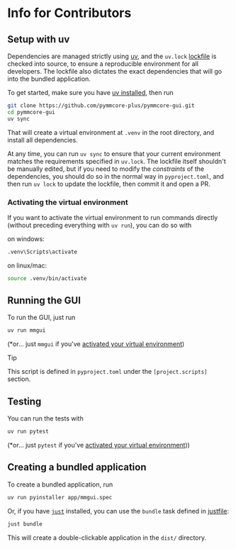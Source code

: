 # Info for Contributors

## Setup with uv

Dependencies are managed strictly using [uv](https://docs.astral.sh/uv/), and the
`uv.lock` [lockfile](https://docs.astral.sh/uv/concepts/projects/layout/#the-lockfile)
is checked into source, to ensure a reproducible environment for all developers.
The lockfile also dictates the exact dependencies that will go into the bundled application.

To get started, make sure you have
[uv installed](https://docs.astral.sh/uv/getting-started/installation/), then run

```sh
git clone https://github.com/pymmcore-plus/pymmcore-gui.git
cd pymmcore-gui
uv sync
```

That will create a virtual environment at `.venv` in the root directory, and install
all dependencies.

At any time, you can run `uv sync` to ensure that your current environment matches
the requirements specified in `uv.lock`. The lockfile itself shouldn't be manually
edited, but if you need to modify the *constraints* of the dependencies, you should
do so in the normal way in `pyproject.toml`, and then run `uv lock` to update the
lockfile, then commit it and open a PR.

### Activating the virtual environment

If you want to activate the virtual environment to run commands directly (without
preceding everything with `uv run`), you can do so with

on windows:

```cmd
.venv\Scripts\activate
```

on linux/mac:

```sh
source .venv/bin/activate
```

## Running the GUI

To run the GUI, just run

```sh
uv run mmgui
```

(*or... just `mmgui` if you've [activated your virtual
environment](#activating-the-virtual-environment))

> [!TIP]
> This script is defined in `pyproject.toml` under the `[project.scripts]` section.

## Testing

You can run the tests with

```sh
uv run pytest
```

(*or... just `pytest` if you've [activated your virtual
environment](#activating-the-virtual-environment)))

## Creating a bundled application

To create a bundled application, run

```sh
uv run pyinstaller app/mmgui.spec
```

Or, if you have [`just`](https://github.com/casey/just) installed, you can use
the `bundle` task defined in [justfile](./justfile):

```sh
just bundle
```

This will create a double-clickable application in the `dist/` directory.
